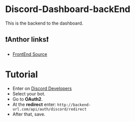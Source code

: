 #  Discord-Dashboard-backEnd
This is the backend to the dashboard.
## ❗Anthor links❗
-	[FrontEnd Source](https://github.com/He1utu/Discord-Dashboard-frontEnd)

# Tutorial

- Enter on [Discord Developers](https://discord.com/developers/applications)
- Select your bot.
- Go to **OAuth2**.
- At the **redirect** enter: `http://backend-url.com/api/auth/discord/redirect`
- After that, save.
